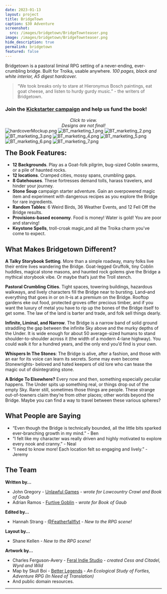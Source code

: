 ```yaml
---
date: 2023-01-13
layout: project
title: BridgeTown
caption: $30 Adventure
screenshot:
  src: /images/bridgetown/BridgeTownteaser.png
image: /images/bridgetown/BridgeTownteaser.png
hide_description: true
permalink: bridgetown
featured: false
---
```


Bridgetown is a pastoral liminal RPG setting of a never-ending, ever-crumbling bridge. Built for Troika, usable anywhere. *100 pages, black and white interior, A5 digest hardcover.*

> “We took breaks only to stare at Hieronymus Bosch paintings, eat goat cheese, and listen to hurdy gurdy music.” - the writers of Bridgetown.

### Join the [Kickstarter campaign](https://www.kickstarter.com/projects/technicalgrimoire/bridgetown-a-pastoral-liminal-rpg-setting) and help us fund the book!

<div class="shopping-buttons">
</div>

<div id="images" class="shopping-images">
<p style="margin: 0px;padding:0px;text-align:center;font-style:italic;">Click to view.<br>Designs are not final!</p>
<img src="/images/bridgetown/hardcoverMockup.png" alt="hardcoverMockup.png">
<img src="/images/bridgetown/BT_marketing_1.png" alt="BT_marketing_1.png">
<img src="/images/bridgetown/BT_marketing_2.png" alt="BT_marketing_2.png">
<img src="/images/bridgetown/BT_marketing_3.png" alt="BT_marketing_3.png">
<img src="/images/bridgetown/BT_marketing_4.png" alt="BT_marketing_4.png">
<img src="/images/bridgetown/BT_marketing_5.png" alt="BT_marketing_5.png">
<img src="/images/bridgetown/BT_marketing_6.png" alt="BT_marketing_6.png">
<img src="/images/bridgetown/BT_marketing_7.png" alt="BT_marketing_7.png">
</div>

<h2 style="margin-top:1rem;">The Book Features:</h2>

- **12 Backgrounds**. Play as a Goat-folk pilgrim, bug-sized Coblin swarms, or a pile of haunted rocks.
- **12 locations**. Cramped cities, mossy spans, crumbling gaps.
- **8 Gatehouses**. These fortresses demand tolls, harass travelers, and hinder your journey.
- **Stone Soup** campaign starter adventure. Gain an overpowered magic item and experiment with dangerous recipes as you explore the Bridge for rare ingredients.
- **Random Tables**: 6 Weird Birds, 36 Weather Events, and 12 Fell Off the Bridge results.
- **Provisions-based economy**. Food is money! Water is gold! You are poor and starving!
- **Keystone Spells**, troll-croak magic,and all the Troika charm you've come to expect.

## What Makes Bridgetown Different?

**A Talky Storybook Setting**. More than a simple roadway, many folks live their entire lives wandering the Bridge. Goat-legged Gruffolk, tiny Coblin huddles, magical stone masons, and haunted rock golems give the Bridge a mythical storybook vibe. Or maybe that’s just the Troll stench.

**Pastoral Crumbling Cities**. Tight spaces, towering buildings, hazardous walkways, and lively characters fill the Bridge near to bursting. Land–and everything that goes in or on it–is at a premium on the Bridge. Rooftop gardens eke out food, protected groves offer precious timber, and if you want the luxury of metal you have to rip up the bones of the Bridge itself to get some. The law of the land is barter and trade, and folk sell things dearly.

**Infinite, Liminal, and Narrow**. The Bridge is a narrow band of solid ground straddling the gap between the infinite Sky above and the murky depths of the Under. It is wide enough for about 50 average-sized humans to stand shoulder-to-shoulder across it (the width of a modern 4-lane highway). You could walk it for a hundred years, and the only end you’d find is your own.

**Whispers In The Stones**: The Bridge is alive, after a fashion, and those with an ear for its voice can learn its secrets. Some may even become Stonewrights- beloved and hated keepers of old lore who can tease the magic out of disintegrating stone.

**A Bridge To Elsewhere?** Every now and then, something especially peculiar happens. The Under spits up something real, or things drop out of the empty Sky. Rarer still, sometimes those things are people. These strange out-of-towners claim they’re from other places; other worlds beyond the Bridge. Maybe you can find a way to travel between these various spheres?

## What People are Saying
- “Even though the Bridge is technically bounded, all the little bits sparked ever-branching growth in my mind.” - Ben
- “I felt like my character was really driven and highly motivated to explore every nook and cranny.” - Neal
- “I need to know more! Each location felt so engaging and lively.” - Jeremy

## The Team
**Written by…**
 - John Gregory - [Unlawful Games](https://www.unlawful.games/) - *wrote for Lowcountry Crawl and Book of Gaub*
 - Adrian Ramos - [Furtive Goblin](https://furtivegoblingaming.blogspot.com/) - *wrote for Book of Gaub*

**Edited by…**
 - Hannah Strang - [@Featherfallflyt](https://twitter.com/FeatherfallFlyt) - *New to the RPG scene!*

**Layout by…**
 - Shane Kellen - *New to the RPG scene!*

**Artwork by…**
 -  Charles Ferguson-Avery - [Feral Indie Studio](https://www.feralindiestudio.com/) - *created Cess and Citadel, Wyrd and Wild*
 - Map by Skull Boi - [Better Legends](https://betterlegends.com/) - *An Ecological Study of Fortles, Adventure RPG (In Need of Translation)*
 - And public domain resources.

<hr class="endShoppingImages">

<link href="/assets/viewer.css" rel="stylesheet">
<script>
window.addEventListener('DOMContentLoaded', function () {
  var galley = document.getElementById('images');
  var viewer = new Viewer(galley,{navbar: 0, title:0, toolbar:0});
});
</script>
